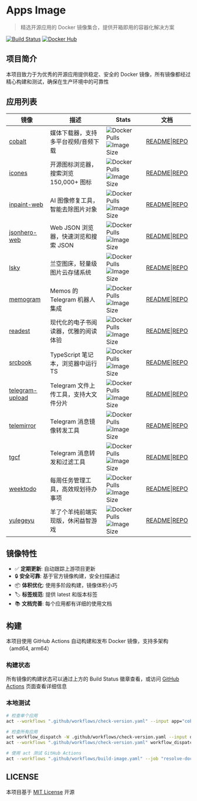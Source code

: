 # Apps Image

> 精选开源应用的 Docker 镜像集合，提供开箱即用的容器化解决方案

[![Build Status](https://img.shields.io/github/actions/workflow/status/aliuq/apps-image/build-image.yaml)](https://github.com/aliuq/apps-image/actions)
[![Docker Hub](https://img.shields.io/badge/Docker%20Hub-aliuq-blue)](https://hub.docker.com/u/aliuq)

## 项目简介

本项目致力于为优秀的开源应用提供稳定、安全的 Docker 镜像，所有镜像都经过精心构建和测试，确保在生产环境中的可靠性

## 应用列表

| 镜像 | 描述 | Stats | 文档 |
|------|------|-------|------|
| [cobalt](https://hub.docker.com/r/aliuq/cobalt) | 媒体下载器，支持多平台视频/音频下载 | ![Docker Pulls](https://img.shields.io/docker/pulls/aliuq/cobalt?label=docker) ![Image Size](https://img.shields.io/docker/image-size/aliuq/cobalt?label=image) | [README](./apps/cobalt/README.md)\|[REPO](https://github.com/imputnet/cobalt) |
| [icones](https://hub.docker.com/r/aliuq/icones) | 开源图标浏览器，搜索浏览 150,000+ 图标 | ![Docker Pulls](https://img.shields.io/docker/pulls/aliuq/icones?label=docker) ![Image Size](https://img.shields.io/docker/image-size/aliuq/icones?label=image) | [README](./apps/icones/README.md)\|[REPO](https://github.com/antfu-collective/icones) |
| [inpaint-web](https://hub.docker.com/r/aliuq/inpaint-web) | AI 图像修复工具，智能去除图片对象 | ![Docker Pulls](https://img.shields.io/docker/pulls/aliuq/inpaint-web?label=docker) ![Image Size](https://img.shields.io/docker/image-size/aliuq/inpaint-web?label=image) | [README](./apps/inpaint-web/README.md)\|[REPO](https://github.com/lxfater/inpaint-web) |
| [jsonhero-web](https://hub.docker.com/r/aliuq/jsonhero-web) | Web JSON 浏览器，快速浏览和搜索 JSON | ![Docker Pulls](https://img.shields.io/docker/pulls/aliuq/jsonhero-web?label=docker) ![Image Size](https://img.shields.io/docker/image-size/aliuq/jsonhero-web?label=image) | [README](./apps/jsonhero-web/README.md)\|[REPO](https://github.com/triggerdotdev/jsonhero-web) |
| [lsky](https://hub.docker.com/r/aliuq/lsky) | 兰空图床，轻量级图片云存储系统 | ![Docker Pulls](https://img.shields.io/docker/pulls/aliuq/lsky?label=docker) ![Image Size](https://img.shields.io/docker/image-size/aliuq/lsky?label=image) | [README](./apps/lsky/README.md)\|[REPO](https://github.com/lsky-org/lsky-pro) |
| [memogram](https://hub.docker.com/r/aliuq/memogram) | Memos 的 Telegram 机器人集成 | ![Docker Pulls](https://img.shields.io/docker/pulls/aliuq/memogram?label=docker) ![Image Size](https://img.shields.io/docker/image-size/aliuq/memogram?label=image) | [README](./apps/memogram/README.md)\|[REPO](https://github.com/usememos/memogram) |
| [readest](https://hub.docker.com/r/aliuq/readest) | 现代化的电子书阅读器，优雅的阅读体验 | ![Docker Pulls](https://img.shields.io/docker/pulls/aliuq/readest?label=docker) ![Image Size](https://img.shields.io/docker/image-size/aliuq/readest?label=image) | [README](./apps/readest/README.md)\|[REPO](https://github.com/readest/readest) |
| [srcbook](https://hub.docker.com/r/aliuq/srcbook) | TypeScript 笔记本，浏览器中运行 TS | ![Docker Pulls](https://img.shields.io/docker/pulls/aliuq/srcbook?label=docker) ![Image Size](https://img.shields.io/docker/image-size/aliuq/srcbook?label=image) | [README](./apps/srcbook/README.md)\|[REPO](https://github.com/srcbookdev/srcbook) |
| [telegram-upload](https://hub.docker.com/r/aliuq/telegram-upload) | Telegram 文件上传工具，支持大文件分片 | ![Docker Pulls](https://img.shields.io/docker/pulls/aliuq/telegram-upload?label=docker) ![Image Size](https://img.shields.io/docker/image-size/aliuq/telegram-upload?label=image) | [README](./apps/telegram-upload/README.md)\|[REPO](https://github.com/Nekmo/telegram-upload) |
| [telemirror](https://hub.docker.com/r/aliuq/telemirror) | Telegram 消息镜像转发工具 | ![Docker Pulls](https://img.shields.io/docker/pulls/aliuq/telemirror?label=docker) ![Image Size](https://img.shields.io/docker/image-size/aliuq/telemirror?label=image) | [README](./apps/telemirror/README.md)\|[REPO](https://github.com/khoben/telemirror) |
| [tgcf](https://hub.docker.com/r/aliuq/tgcf) | Telegram 消息转发和过滤工具 | ![Docker Pulls](https://img.shields.io/docker/pulls/aliuq/tgcf?label=docker) ![Image Size](https://img.shields.io/docker/image-size/aliuq/tgcf?label=image) | [README](./apps/tgcf/README.md)\|[REPO](https://github.com/aahnik/tgcf) |
| [weektodo](https://hub.docker.com/r/aliuq/weektodo) | 每周任务管理工具，高效规划待办事项 | ![Docker Pulls](https://img.shields.io/docker/pulls/aliuq/weektodo?label=docker) ![Image Size](https://img.shields.io/docker/image-size/aliuq/weektodo?label=image) | [README](./apps/weektodo/README.md)\|[REPO](https://github.com/manuelernestog/weektodo) |
| [yulegeyu](https://hub.docker.com/r/aliuq/yulegeyu) | 羊了个羊纯前端实现版，休闲益智游戏 | ![Docker Pulls](https://img.shields.io/docker/pulls/aliuq/yulegeyu?label=docker) ![Image Size](https://img.shields.io/docker/image-size/aliuq/yulegeyu?label=image) | [README](./apps/yulegeyu/README.md)\|[REPO](https://github.com/liyupi/yulegeyu) |

## 镜像特性

- ✅ **定期更新**: 自动跟踪上游项目更新
- 🔒 **安全可靠**: 基于官方镜像构建，安全扫描通过
- 📦 **体积优化**: 使用多阶段构建，镜像体积小巧
- 🏷️ **标签规范**: 提供 latest 和版本标签
- 📚 **文档完善**: 每个应用都有详细的使用文档

## 构建

本项目使用 GitHub Actions 自动构建和发布 Docker 镜像，支持多架构（amd64, arm64）

### 构建状态

所有镜像的构建状态可以通过上方的 Build Status 徽章查看，或访问 [GitHub Actions](https://github.com/aliuq/apps-image/actions) 页面查看详细信息

### 本地测试

```bash
# 检查单个应用
act --workflows ".github/workflows/check-version.yaml" --input app="cobalt" workflow_dispatch

# 检查所有应用
act workflow_dispatch -W .github/workflows/check-version.yaml --input debug=true
act --workflows ".github/workflows/check-version.yaml" workflow_dispatch

# 使用 act 测试 GitHub Actions
act --workflows ".github/workflows/build-image.yaml" --job "resolve-docker-metadata" --input context="apps/cobalt" --input debug="true" workflow_dispatch
```

## LICENSE

本项目基于 [MIT License](./LICENSE) 开源
